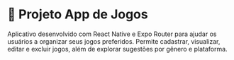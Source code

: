 # 📱 Projeto App de Jogos

Aplicativo desenvolvido com React Native e Expo Router para ajudar os usuários a organizar seus jogos preferidos. Permite cadastrar, visualizar, editar e excluir jogos, além de explorar sugestões por gênero e plataforma.
